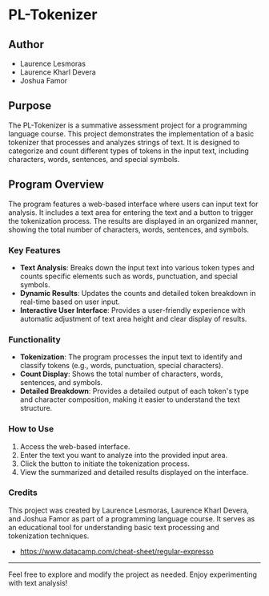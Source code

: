 # PL-Tokenizer

## Author
- Laurence Lesmoras
- Laurence Kharl Devera
- Joshua Famor

## Purpose
The PL-Tokenizer is a summative assessment project for a programming language course. This project demonstrates the implementation of a basic tokenizer that processes and analyzes strings of text. It is designed to categorize and count different types of tokens in the input text, including characters, words, sentences, and special symbols.

## Program Overview

The program features a web-based interface where users can input text for analysis. It includes a text area for entering the text and a button to trigger the tokenization process. The results are displayed in an organized manner, showing the total number of characters, words, sentences, and symbols.

### Key Features
- **Text Analysis**: Breaks down the input text into various token types and counts specific elements such as words, punctuation, and special symbols.
- **Dynamic Results**: Updates the counts and detailed token breakdown in real-time based on user input.
- **Interactive User Interface**: Provides a user-friendly experience with automatic adjustment of text area height and clear display of results.

### Functionality
- **Tokenization**: The program processes the input text to identify and classify tokens (e.g., words, punctuation, special characters).
- **Count Display**: Shows the total number of characters, words, sentences, and symbols.
- **Detailed Breakdown**: Provides a detailed output of each token's type and character composition, making it easier to understand the text structure.

### How to Use
1. Access the web-based interface.
2. Enter the text you want to analyze into the provided input area.
3. Click the button to initiate the tokenization process.
4. View the summarized and detailed results displayed on the interface.

### Credits
This project was created by Laurence Lesmoras, Laurence Kharl Devera, and Joshua Famor as part of a programming language course. It serves as an educational tool for understanding basic text processing and tokenization techniques.

- https://www.datacamp.com/cheat-sheet/regular-expresso

---

Feel free to explore and modify the project as needed. Enjoy experimenting with text analysis!
